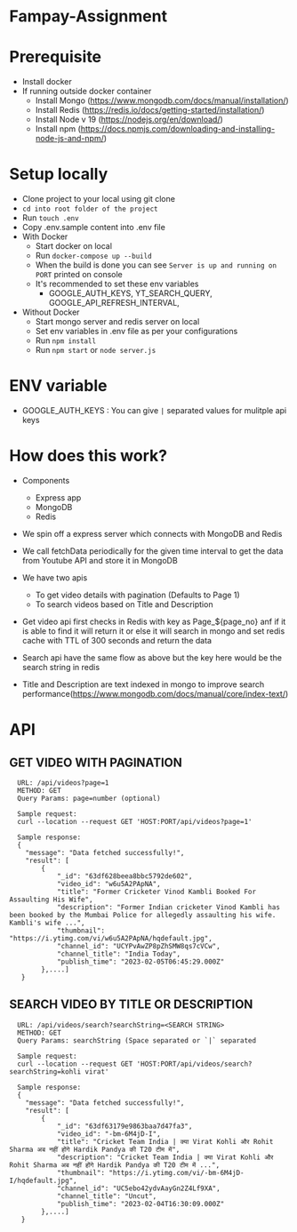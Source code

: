 # Fampay-Assignment

# Prerequisite
- Install docker
- If running outside docker container
  - Install Mongo (https://www.mongodb.com/docs/manual/installation/)
  - Install Redis (https://redis.io/docs/getting-started/installation/)
  - Install Node v 19 (https://nodejs.org/en/download/)
  - Install npm (https://docs.npmjs.com/downloading-and-installing-node-js-and-npm/)
  
# Setup locally
- Clone project to your local using git clone
- `cd into root folder of the project`
- Run `touch .env`
- Copy .env.sample content into .env file
- With Docker
  - Start docker on local
  - Run `docker-compose up --build`
  - When the build is done you can see `Server is up and running on PORT` printed on console
  - It's recommended to set these env variables 
    - GOOGLE_AUTH_KEYS, YT_SEARCH_QUERY, GOOGLE_API_REFRESH_INTERVAL, 
- Without Docker
  - Start mongo server and redis server on local
  - Set env variables in .env file as per your configurations
  - Run `npm install`
  - Run `npm start` or `node server.js`
  
# ENV variable
- GOOGLE_AUTH_KEYS : You can give `|` separated values for mulitple api keys

# How does this work?
- Components
  - Express app
  - MongoDB
  - Redis
  
- We spin off a express server which connects with MongoDB and Redis
- We call fetchData periodically for the given time interval to get the data from Youtube API and store it in MongoDB
- We have two apis 
  - To get video details with pagination (Defaults to Page 1)
  - To search videos based on Title and Description
  
- Get video api first checks in Redis with key as Page_${page_no} anf if it is able to find it will return it or else it will search in mongo and set redis cache with TTL of 300 seconds and return the data
- Search api have the same flow as above but the key here would be the search string in redis

- Title and Description are text indexed in mongo to improve search performance(https://www.mongodb.com/docs/manual/core/index-text/)


# API
## GET VIDEO WITH PAGINATION
```
  URL: /api/videos?page=1
  METHOD: GET
  Query Params: page=number (optional)
  
  Sample request:
  curl --location --request GET 'HOST:PORT/api/videos?page=1'
  
  Sample response:
  {
    "message": "Data fetched successfully!",
    "result": [
        {
            "_id": "63df628beea8bbc5792de602",
            "video_id": "w6u5A2PApNA",
            "title": "Former Cricketer Vinod Kambli Booked For Assaulting His Wife",
            "description": "Former Indian cricketer Vinod Kambli has been booked by the Mumbai Police for allegedly assaulting his wife. Kambli's wife ...",
            "thumbnail": "https://i.ytimg.com/vi/w6u5A2PApNA/hqdefault.jpg",
            "channel_id": "UCYPvAwZP8pZhSMW8qs7cVCw",
            "channel_title": "India Today",
            "publish_time": "2023-02-05T06:45:29.000Z"
        },....]
   }
```
## SEARCH VIDEO BY TITLE OR DESCRIPTION
```
  URL: /api/videos/search?searchString=<SEARCH STRING>
  METHOD: GET
  Query Params: searchString (Space separated or `|` separated
  
  Sample request:
  curl --location --request GET 'HOST:PORT/api/videos/search?searchString=kohli virat'
  
  Sample response:
  {
    "message": "Data fetched successfully!",
    "result": [
        {
            "_id": "63df63179e9863baa7d47fa3",
            "video_id": "-bm-6M4jD-I",
            "title": "Cricket Team India | क्या Virat Kohli और Rohit Sharma अब नहीं होंगे Hardik Pandya की T20 टीम में",
            "description": "Cricket Team India | क्या Virat Kohli और Rohit Sharma अब नहीं होंगे Hardik Pandya की T20 टीम में ...",
            "thumbnail": "https://i.ytimg.com/vi/-bm-6M4jD-I/hqdefault.jpg",
            "channel_id": "UC5ebo42ydvAayGn2Z4Lf9XA",
            "channel_title": "Uncut",
            "publish_time": "2023-02-04T16:30:09.000Z"
        },....]
   }
```
  
  

